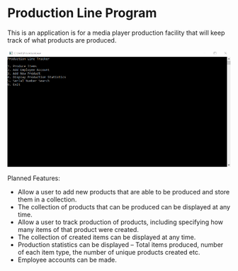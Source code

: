 # Production Line Program

This is an application is for a media player production facility that will keep track of what products are produced. 

![Program](https://github.com/sfcline/Procedural/blob/master/procedural.png?raw=true)

Planned Features:
* Allow a user to add new products that are able to be produced and store them in a collection.
* The collection of products that can be produced can be displayed at any time.
* Allow a user to track production of products, including specifying how many items of that product were created. 
* The collection of created items can be displayed at any time.
* Production statistics can be displayed – Total items produced, number of each item type, the number of unique products created etc.
* Employee accounts can be made.
